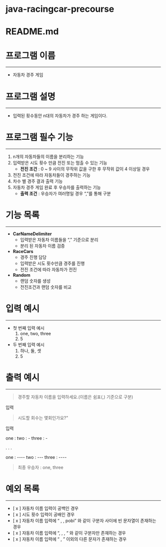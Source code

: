 # java-racingcar-precourse

# README.md

# 프로그램 이름

---

- 자동차 경주 게임
   


# 프로그램 설명

---

- 입력된 횟수동안 n대의 자동차가 경주 하는 게임이다.
   

# 프로그램 필수 기능

---

1. n개의 자동차들의 이름을 분리하는 기능
2. 입력받은 시도 횟수 만큼 전진 또는 멈출 수 있는 기능
    - **전진 조건** :  0 ~  9 사이의 무작위 값을 구한 후 무작위 값이 4 이상일 경우
3. 전진 조건에 따라 자동차들이 경주하는 기능
4. 차수 별 경주 결과 출력 기능
5. 자동차 경주 게임 완료 후 우승자를 출력하는 기능
    - **출력 조건** : 우승자가 여러명일 경우 “,”를 통해 구분

   

# 기능 목록

---

- **CarNameDelimiter**
    - 입력받은 자동차 이름들을 “,” 기준으로 분리
    - 분리 된 자동차 이름 검증
- **RaceCars**
    - 경주 진행 담당
    - 입력받은 시도 횟수만큼 경주를 진행
    - 전진 조건에 따라 자동차가 전진
- **Random**
    - 랜덤 숫자를 생성
    - 전진조건과 랜덤 숫자를 비교
   
# 입력 예시

---

- 첫 번째 입력 예시
    1. one, two, three
    2. 5
- 두 번째 입력 예시
    1. 하나, 둘, 셋
    2. 5
   
# 출력 예시

---

>경주할 자동차 이름을 입력하세요.(이름은 쉼표(,) 기준으로 구분)

입력

>시도할 회수는 몇회인가요?"

입력

one :
two : -
three : -

. . .

one : ----
two : ---
three : ----

> 최종 우승자 : one, three
   
# 예외 목록

---

- [ x ]  자동차 이름 입력이 공백인 경우
- [ x ]  시도 횟수 입력이 공배인 경우
- [ x ]  자동차 이름 입력에 “ , , pobi” 와 같이 구분자 사이에 빈 문자열이 존재하는 경우
- [ x ]  자동차 이름 입력에 “, , , “ 와 같이 구분자만 존재하는 경우
- [ x ]  자동차 이름 입력에 “ , ” 이외의 다른 문자가 존재하는 경우